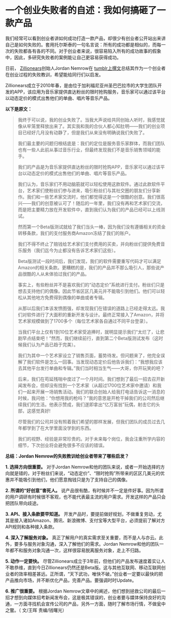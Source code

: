 # 一个创业失败者的自述：我如何搞砸了一款产品

我们经常可以看到创业者讲如何成功打造一款产品，却很少有创业者公开站出来讲自己是如何失败的。套用托尔斯泰的一句名言说：所有的成功都是相似的，而每一次的失败都各有各的不同。对于创业者来说，很容易陷入所有的成功故事的假象中，因此，多研究失败者的案例能让自己更容易获得成功。

日前， [Zillionears](http://zillionears.com/)创始人Jordan Nemrow在 [tumblr上撰文](http://nemrow.tumblr.com/post/47728450959/my-startup-failed-fuck)总结其作为一个创业者在创业过程的失败教训，希望能给同行们以启发。

Zillionears成立于2010年春，是由位于加利福尼亚州圣巴巴拉市的大学生团队开发的APP，该应用为音乐家提供直达粉丝的限时抢购服务，音乐家可以通过该平台以动态定价的模式出售他们的单曲、唱片等音乐产品。

**以下是原文：**

> 我终于可以说，我的创业失败了。当我大声说给共同创始人听时，我感觉就像从牢笼里释放出来了。其实我和我的合伙人都心知肚明——我们的创业项目已经好几月没有动静了，但是我们从来没有明确说我们失败了。
>
> 我们最主要的问题归根结底是：我们的定位是服务音乐家群体，而我们团队也有一些人此前从事过音乐行业，但最终发现我们不是音乐销售领域的能手。
>
> 我们的产品是为音乐家提供直达粉丝的限时抢购APP，音乐家可以通过该平台以动态定价的模式出售他们的单曲、唱片等音乐产品。
>
> 我们认为，音乐家们不用动脑筋就可以轻松使用这款软件。通过此款软件平台，艺术家们使粉丝们参与进来，吸引粉丝们与其社交圈的朋友们分享新作。我们和一些艺术家交流时，他们都觉得这是一个很酷的创意。我们很高兴——我们的创意被认可了！随后的一年里，我们没有再和艺术家们交流，而是把主要精力放在开发软件中，直到我们认为我们的产品已经可以上线测试。
>
> 然而第一个Beta版测试就给了我们当头一棒，因为我们没有遵循相关的资金转移条款，我们的支付服务商Amazon冻结了我们的账户。
>
> 我们不得不终止了赔钱给艺术家们支付费用的买卖，并向粉丝们提供免费音乐服务（我们迄今为止都没有告诉艺术家们这些）。
>
> Beta版测试一段时间后，我们发现，我们的软件需要重写代码才可以满足Amazon的相关条款。更糟糕的是，我们的产品并不那么吸引人，那些说产品很酷的人从未体验过我们的产品。
>
> 事实上，有些粉丝并不是喜欢我们的“动态定价”系统进行支付。粉丝们只是想去支持他们的偶像。因此节省区区几美元并不能吸引到他们。他们可以轻松从其他地方免费得到偶像的单曲或者专辑。
>
> 从那以后我们本该发愤图强，却发现我们在错误的道路上已经走得太远。我们对软件进行了大面积的重新开发与设计。最终正常接入了Amazon，并将艺术家规模做到了1700多个（每位艺术家各自通过不同平台登录）。
>
> 当我们平台上仅有1到10位艺术家受追捧时，就明显提示我们“太烂了，让悲剧早点结束吧！”然而，我们继续前行，直到第二个Beta版测试发布（这时候我们认为产品已趋于完美）。
>
> 我们为其中一个艺术家设立了销售页面，蓄势待发。但问题来了，他完全误解了我们软件是怎么一回事。当发现动态定价后他告诉我们：“我想我应该去其他平台发行单曲和专辑。”我们当时相当生气——大哥，你开玩笑的吧？
>
> 后来，我们在苟延残喘中度过了一个月时间。我们想到了最后一招去召开新闻发布会，但却没有找到一个艺术家（从超过1700位艺术家中邀请）和我们一起来开展一场销售活动。我们的联合创始人给我打电话告诉这一消息的时候，我问他：“你想用我的枪吗？”我的意思是开枪干掉我们的公司然后继续我们的生活。他表示赞成，我们遂即拿出“亿万富翁”玩偶，射击它的头部，这感觉真好!
>
> 尽管我们的公司并没有照着我们希望的那样发展，但我们团队的成员过去几年都学到了在大学里面没学到的东西。
>
> 我们的视野、经验是非常珍贵的。对于未来每个岗位，我会注重所学内容的细节，下次创业将会避免很多不应该的错误。

**总结：Jordan Nemrow的失败教训给创业者带来了哪些启发？**

 **1. 选择方向很重要。** 对于Jordan Nemrow和他的团队来说，或者一开始选择的方向就是错的，对于粉丝们来说，“动态定价”、“限时抢购”所带来的区区几美元的优惠并不能吸引到他们，他们愿意掏钱只是为了支持自己的偶像。

 **2. 所谓的“好创意”害死人。** 说产品很有酷，有时候并不一定是件好事。因为所谓的用户调研有时候很不客观，也不能代表最主流的用户需求。开发这样的产品只会把团队带向歧途。

 **3. API、接入条款要早知道。** 开发产品时，要提前做好规划，不做重复劳动，尤其是接入诸如Amazon、腾讯、新浪微博、支付宝等大型平台，必须提前了解对方API规则和各种接入条款。

 **4. 深入了解服务对象。** 真正了解用户的真实需求至关重要，而不是人与亦云。此外，要多与服务对象沟通，深入了解他们的需求。Jordan Nemrow和他的团队一年都不和服务对象沟通一次，这样很容易脱离服务对象，走上不归路。

 **5. 动作一定要快。** 尽管Zillionears成立于3年前，但他们的产品发布速度着实让人不敢恭维，直到今日Zillionears仍然还是Beta版。这与其他互联网、移动互联网创业者的效率相差甚远。正所谓，“天下武功，唯快不破。”创业者一定要以最快的把产品推向市场，并不断优化产品，完善产品。要强调时时Update。

 **6. 推广很重要。** 根据Jordan Nemrow文章中的阐述，他们想到拯救公司的最后一招才想到向媒体招考新闻发布会，这是极其错误的，创业者要与媒体保持良好的沟通，一方面寻找机会宣传公司的产品，另外一方面，随时了解市场行情，不做瓮中之鳖。（ 文/王晖 责编/钱曙光）
